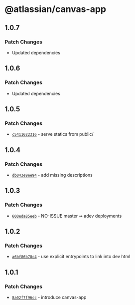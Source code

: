 # @atlassian/canvas-app

## 1.0.7

### Patch Changes

- Updated dependencies

## 1.0.6

### Patch Changes

- Updated dependencies

## 1.0.5

### Patch Changes

- [`c5411622316`](https://bitbucket.org/atlassian/atlassian-frontend/commits/c5411622316) - serve statics from public/

## 1.0.4

### Patch Changes

- [`db043e9ee94`](https://bitbucket.org/atlassian/atlassian-frontend/commits/db043e9ee94) - add missing descriptions

## 1.0.3

### Patch Changes

- [`600eda85eeb`](https://bitbucket.org/atlassian/atlassian-frontend/commits/600eda85eeb) - NO-ISSUE master ➞ adev deployments

## 1.0.2

### Patch Changes

- [`a6bf86b78c4`](https://bitbucket.org/atlassian/atlassian-frontend/commits/a6bf86b78c4) - use explicit entrypoints to link into dev html

## 1.0.1

### Patch Changes

- [`8a02f7f96cc`](https://bitbucket.org/atlassian/atlassian-frontend/commits/8a02f7f96cc) - introduce canvas-app
